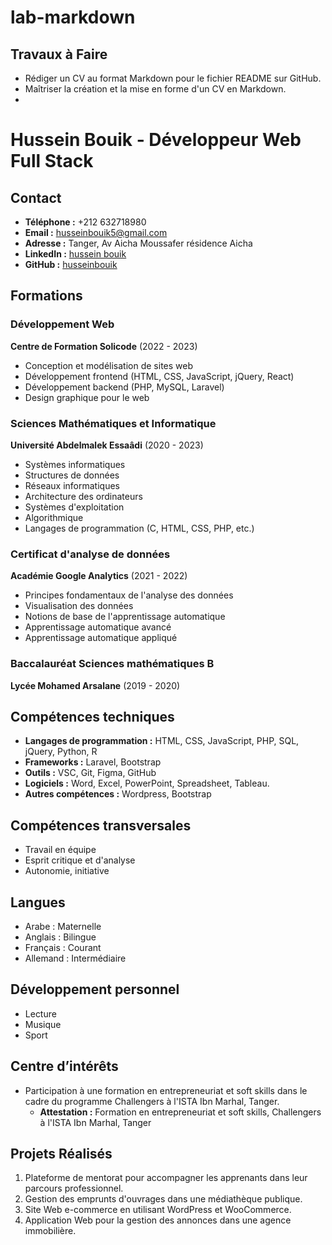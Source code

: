# lab-markdown
## Travaux à Faire
- Rédiger un CV au format Markdown pour le fichier README sur GitHub.
- Maîtriser la création et la mise en forme d'un CV en Markdown.
- 
# Hussein Bouik - Développeur Web Full Stack

## Contact
- **Téléphone :** +212 632718980
- **Email :** husseinbouik5@gmail.com
- **Adresse :** Tanger, Av Aicha Moussafer résidence Aicha
- **LinkedIn :** [hussein bouik](https://www.linkedin.com/in/husseinbouik)
- **GitHub :** [husseinbouik](https://github.com/husseinbouik)

## Formations
### Développement Web
**Centre de Formation Solicode** (2022 - 2023)
- Conception et modélisation de sites web
- Développement frontend (HTML, CSS, JavaScript, jQuery, React)
- Développement backend (PHP, MySQL, Laravel)
- Design graphique pour le web

### Sciences Mathématiques et Informatique
**Université Abdelmalek Essaâdi** (2020 - 2023)
- Systèmes informatiques
- Structures de données
- Réseaux informatiques
- Architecture des ordinateurs
- Systèmes d'exploitation
- Algorithmique
- Langages de programmation (C, HTML, CSS, PHP, etc.)

### Certificat d'analyse de données
**Académie Google Analytics** (2021 - 2022)
- Principes fondamentaux de l'analyse des données
- Visualisation des données
- Notions de base de l'apprentissage automatique
- Apprentissage automatique avancé
- Apprentissage automatique appliqué

### Baccalauréat Sciences mathématiques B
**Lycée Mohamed Arsalane** (2019 - 2020)

## Compétences techniques
- **Langages de programmation :** HTML, CSS, JavaScript, PHP, SQL, jQuery, Python, R
- **Frameworks :** Laravel, Bootstrap
- **Outils :** VSC, Git, Figma, GitHub
- **Logiciels :** Word, Excel, PowerPoint, Spreadsheet, Tableau.
- **Autres compétences :** Wordpress, Bootstrap

## Compétences transversales
- Travail en équipe
- Esprit critique et d'analyse
- Autonomie, initiative

## Langues
- Arabe : Maternelle
- Anglais : Bilingue
- Français : Courant
- Allemand : Intermédiaire

## Développement personnel
- Lecture
- Musique
- Sport

## Centre d’intérêts
- Participation à une formation en entrepreneuriat et soft skills dans le cadre du programme Challengers à l'ISTA Ibn Marhal, Tanger.
  - **Attestation :** Formation en entrepreneuriat et soft skills, Challengers à l'ISTA Ibn Marhal, Tanger

## Projets Réalisés
1. Plateforme de mentorat pour accompagner les apprenants dans leur parcours professionnel.
2. Gestion des emprunts d'ouvrages dans une médiathèque publique.
3. Site Web e-commerce en utilisant WordPress et WooCommerce.
4. Application Web pour la gestion des annonces dans une agence immobilière.
